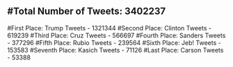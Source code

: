 #Total Number of Tweets: 3402237 
---
#First Place: Trump Tweets - 1321344
#Second Place: Clinton Tweets - 619239
#Third Place: Cruz Tweets - 566697
#Fourth Place: Sanders Tweets - 377296
#Fifth Place: Rubio Tweets - 239564
#Sixth Place: Jeb! Tweets - 153583
#Seventh Place: Kasich Tweets - 71126
#Last Place: Carson Tweets - 53388
